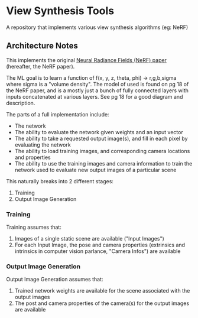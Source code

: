 # View Synthesis Tools
A repository that implements various view synthesis algorithms (eg: NeRF)

## Architecture Notes

This implements the original [Neural Radiance Fields (NeRF) paper](https://doi.org/10.48550/arXiv.2003.08934) (hereafter, the NeRF paper).

The ML goal is to learn a function of f(x, y, z, theta, phi) -> r,g,b,sigma where sigma is a "volume density".  The model of used is found on pg 18 of the NeRF paper, and is a mostly just a bunch of fully connected layers with inputs concatenated at various layers.  See pg 18 for a good diagram and description.

The parts of a full implementation include:
  * The network
  * The ability to evaluate the network given weights and an input vector
  * The ability to take a requested output image(s), and fill in each pixel by evaluating the network
  * The ability to load training images, and corresponding camera locations and properties
  * The ability to use the training images and camera information to train the network used to evaluate new output images of a particular scene

This naturally breaks into 2 different stages:
  1. Training
  2. Output Image Generation

### Training

Training assumes that:
  1. Images of a single static scene are available ("Input Images")
  2. For each Input Image, the pose and camera properties (extrinsics and intrinsics in computer vision parlance, "Camera Infos") are available


### Output Image Generation

Output Image Generation assumes that:
  1. Trained network weights are available for the scene associated with the output images
  2. The post and camera properties of the camera(s) for the output images are available



